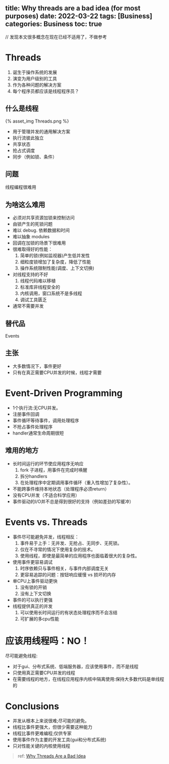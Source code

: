 title: Why threads are a bad idea (for most purposes)
date: 2022-03-22
tags: [Business]
categories: Business
toc: true
---
// 发现本文很多概念在现在已经不适用了，不做参考
# Threads
1. 诞生于操作系统的发展
2. 演变为用户级别的工具
3. 作为各种问题的解决方案
4. 每个程序员都应该是线程程序员？

## 什么是线程
{% asset_img Threads.png %}
- 用于管理并发的通用解决方案
- 执行流彼此独立
- 共享状态
- 抢占式调度
- 同步（例如锁、条件）

## 问题
线程编程很难用

## 为啥这么难用
- 必须对共享资源加锁来控制访问
- 由锁产生的死锁问题
- 难以 debug. 依赖数据和时间
- 难以抽象 modules
- 回调在加锁的场景下很难用
- 很难取得好的性能：  
  1. 简单的锁(例如监视器)产生低并发性
  2. 细粒度锁增加了复杂度，降低了性能
  3. 操作系统限制性能(调度、上下文切换)
- 对线程支持的不好
  1. 线程代码难以移植
  2. 标准库非线程安全的
  3. 内核调用，窗口系统不是多线程
  4. 调试工具匮乏
- 通常不需要并发
## 替代品
Events

## 主张
- 大多数情况下，事件更好
- 只有在真正需要CPU并发的时候，线程才需要


# Event-Driven Programming

- 1个执行流:无CPU并发。
- 注册事件回调
- 事件循环等待事件，调用处理程序
- 不抢占事件处理程序
- handler通常生命周期很短

## 难用的地方
- 长时间运行的环节使应用程序无响应
  1. fork 子进程，用事件在完成时唤醒
  2. 拆分handlers
  3. 在处理程序中定期调用事件循环（重入性增加了复杂性）。
- 不能跨事件维持本地状态（处理程序必须return）
- 没有CPU并发（不适合科学应用）
- 事件驱动的I/O并不总是得到很好的支持（例如差劲的写缓冲）

# Events vs. Threads

- 事件尽可能避免并发，线程相反：
  1. 事件易于上手：无并发、无抢占、无同步、无死锁。
  2. 仅在不寻常的情况下使用复杂的技术。
  3. 使用线程，即使是最简单的应用程序也面临着很大的复杂性。
- 使用事件更容易调试
  1. 时序依赖只与事件相关，与事件内部调度无关
  2. 更容易追踪的问题：按钮响应缓慢 vs 损坏的内存
- 单CPU上事件驱动更快
  1. 没有锁的开销
  2. 没有上下文切换
- 事件的可以执行更强
- 线程提供真正的并发
  1. 可以使用长时间运行的有状态处理程序而不会冻结
  2. 可扩展的多cpu性能

# 应该用线程吗：NO！
尽可能避免线程:
- 对于gui、分布式系统、低端服务器，应该使用事件，而不是线程
- 只使用真正需要CPU并发的线程
- 在需要线程的地方，在线程应用程序内核中隔离使用:保持大多数代码是单线程的

# Conclusions
- 并发从根本上来说很难;尽可能的避免。
- 线程比事件更强大，但很少需要这种能力
- 线程比事件更难编程;仅供专家
- 使用事件作为主要的开发工具(gui和分布式系统)
- 只对性能关键的内核使用线程

> ref: [Why Threads Are a Bad Idea](https://www.cc.gatech.edu/classes/AY2010/cs4210_fall/papers/ousterhout-threads.pdf)